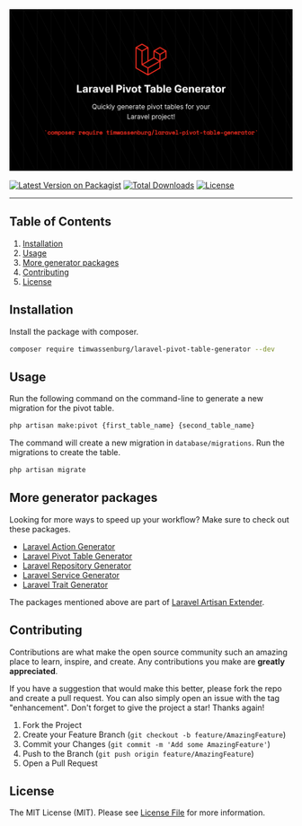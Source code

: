 <img src="img/banner.png" alt="Logo">

[![Latest Version on Packagist](https://img.shields.io/packagist/v/timwassenburg/laravel-pivot-table-generator.svg?style=flat-square)](https://packagist.org/packages/timwassenburg/laravel-pivot-table-generator)
[![Total Downloads](https://img.shields.io/packagist/dt/timwassenburg/laravel-pivot-table-generator.svg?style=flat-square)](https://packagist.org/packages/timwassenburg/laravel-pivot-table-generator)
[![License](https://img.shields.io/packagist/l/timwassenburg/laravel-pivot-table-generator)](https://packagist.org/packages/timwassenburg/laravel-pivot-table-generator)

<hr>

## Table of Contents
  <ol>
    <li><a href="#installation">Installation</a></li>
    <li>
      <a href="#usage">Usage</a>
    </li>
    <li><a href="#more-generator-packages">More generator packages</a></li>
    <li><a href="#contributing">Contributing</a></li>
    <li><a href="#license">License</a></li>
  </ol>

## Installation
Install the package with composer.
```bash
composer require timwassenburg/laravel-pivot-table-generator --dev
```

## Usage
Run the following command on the command-line to generate a new migration for the pivot table.
```bash
php artisan make:pivot {first_table_name} {second_table_name}
```

The command will create a new migration in ```database/migrations```. Run the migrations to create the table.
```bash
php artisan migrate
```

## More generator packages

Looking for more ways to speed up your workflow? Make sure to check out these packages.

- [Laravel Action Generator](https://github.com/timwassenburg/laravel-action-generator)
- [Laravel Pivot Table Generator](https://github.com/timwassenburg/laravel-pivot-table-generator)
- [Laravel Repository Generator](https://github.com/timwassenburg/laravel-repository-generator)
- [Laravel Service Generator](https://github.com/timwassenburg/laravel-service-generator)
- [Laravel Trait Generator](https://github.com/timwassenburg/laravel-trait-generator)

The packages mentioned above are part of [Laravel Artisan Extender](https://github.com/timwassenburg/laravel-artisan-extender).

## Contributing
Contributions are what make the open source community such an amazing place to learn, inspire, and create. Any contributions you make are **greatly appreciated**.

If you have a suggestion that would make this better, please fork the repo and create a pull request. You can also simply open an issue with the tag "enhancement".
Don't forget to give the project a star! Thanks again!

1. Fork the Project
2. Create your Feature Branch (`git checkout -b feature/AmazingFeature`)
3. Commit your Changes (`git commit -m 'Add some AmazingFeature'`)
4. Push to the Branch (`git push origin feature/AmazingFeature`)
5. Open a Pull Request

## License

The MIT License (MIT). Please see [License File](LICENSE.md) for more information.
